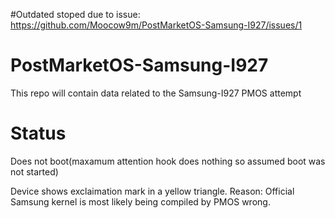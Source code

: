 #Outdated
stoped due to issue: https://github.com/Moocow9m/PostMarketOS-Samsung-I927/issues/1

# PostMarketOS-Samsung-I927
This repo will contain data related to the Samsung-I927 PMOS attempt

# Status
Does not boot(maxamum attention hook does nothing so assumed boot was not started)

Device shows exclaimation mark in a yellow triangle.
Reason: Official Samsung kernel is most likely being compiled by PMOS wrong.
